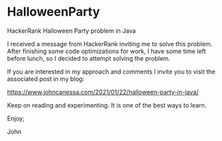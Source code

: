 # HalloweenParty
HackerRank Halloween Party problem in Java

I received a message from HackerRank inviting me to solve this problem.
After finishing some code optimizations for work, I have some time left
before lunch, so I decided to attempt solving the problem.

If you are interested in my approach and comments I invite you to visit 
the associated post in my blog:

https://www.johncanessa.com/2021/01/22/halloween-party-in-java/

Keep on reading and experimenting. It is one of the best ways to learn.

Enjoy;

John
